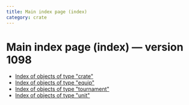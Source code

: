 ```yaml
---
title: Main index page (index)
category: crate
---
```

# Main index page (index) — version 1098

 * [Index of objects of type "crate"](crate.html)
 * [Index of objects of type "equip"](equip.html)
 * [Index of objects of type "tournament"](tournament.html)
 * [Index of objects of type "unit"](unit.html)
